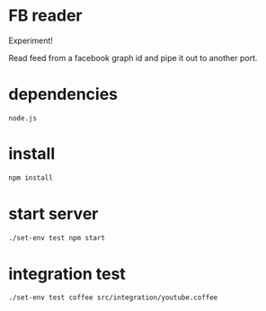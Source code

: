 # FB reader
Experiment!

Read feed from a facebook graph id and pipe it out to another port.

# dependencies
`node.js`

# install
```bash
npm install
```

# start server
```bash
./set-env test npm start
```

# integration test
```bash
./set-env test coffee src/integration/youtube.coffee
```
